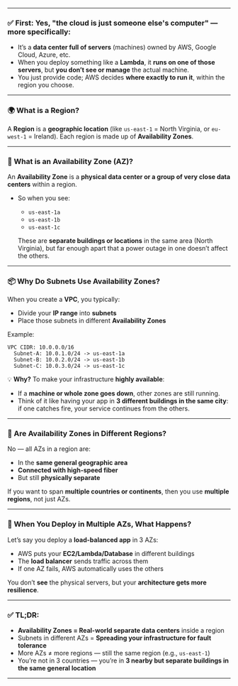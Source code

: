 
---

### ✅ First: Yes, **"the cloud is just someone else's computer"** — more specifically:

* It’s a **data center full of servers** (machines) owned by AWS, Google Cloud, Azure, etc.
* When you deploy something like a **Lambda**, it **runs on one of those servers**, but **you don’t see or manage** the actual machine.
* You just provide code; AWS decides **where exactly to run it**, within the region you choose.

---

### 🌍 What is a Region?

A **Region** is a **geographic location** (like `us-east-1` = North Virginia, or `eu-west-1` = Ireland).
Each region is made up of **Availability Zones**.

---

### 🏢 What is an Availability Zone (AZ)?

An **Availability Zone** is a **physical data center or a group of very close data centers** within a region.

* So when you see:

  * `us-east-1a`
  * `us-east-1b`
  * `us-east-1c`

  These are **separate buildings or locations** in the same area (North Virginia), but far enough apart that a power outage in one doesn’t affect the others.

---

### 📦 Why Do Subnets Use Availability Zones?

When you create a **VPC**, you typically:

* Divide your **IP range** into **subnets**
* Place those subnets in different **Availability Zones**

Example:

```plaintext
VPC CIDR: 10.0.0.0/16
  Subnet-A: 10.0.1.0/24 -> us-east-1a
  Subnet-B: 10.0.2.0/24 -> us-east-1b
  Subnet-C: 10.0.3.0/24 -> us-east-1c
```

💡 **Why?**
To make your infrastructure **highly available**:

* If a **machine or whole zone goes down**, other zones are still running.
* Think of it like having your app in **3 different buildings in the same city**: if one catches fire, your service continues from the others.

---

### 🔄 Are Availability Zones in Different Regions?

No — all AZs in a region are:

* In the **same general geographic area**
* **Connected with high-speed fiber**
* But still **physically separate**

If you want to span **multiple countries or continents**, then you use **multiple regions**, not just AZs.

---

### 🔌 When You Deploy in Multiple AZs, What Happens?

Let’s say you deploy a **load-balanced app** in 3 AZs:

* AWS puts your **EC2/Lambda/Database** in different buildings
* The **load balancer** sends traffic across them
* If one AZ fails, AWS automatically uses the others

You don’t **see** the physical servers, but your **architecture gets more resilience**.

---

### ✅ TL;DR:

* **Availability Zones = Real-world separate data centers** inside a region
* Subnets in different AZs = **Spreading your infrastructure for fault tolerance**
* More AZs ≠ more regions — still the same region (e.g., `us-east-1`)
* You’re not in 3 countries — you’re in **3 nearby but separate buildings in the same general location**

---